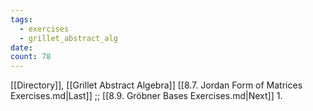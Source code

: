 ```yaml
---
tags:
  - exercises
  - grillet_abstract_alg
date:
count: 78
---
```

[[Directory]], [[Grillet Abstract Algebra]]
[[8.7. Jordan Form of Matrices Exercises.md|Last]] ;; [[8.9. Gröbner Bases Exercises.md|Next]]
1. 